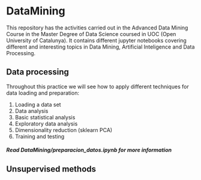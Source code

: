 # DataMining

This repository has the activities carried out in the Advanced Data Mining Course in the Master Degree of Data Science coursed in UOC (Open University of Catalunya). It contains different jupyter notebooks covering different and interesting topics in Data Mining, Artificial Inteligence and Data Processing.  

## Data processing

Throughout this practice we will see how to apply different techniques for data loading and preparation:

1. Loading a data set
2. Data analysis
3. Basic statistical analysis
4. Exploratory data analysis
5. Dimensionality reduction (sklearn PCA)
6. Training and testing

##### Read DataMining/preparacion_datos.ipynb for more information

## Unsupervised methods

